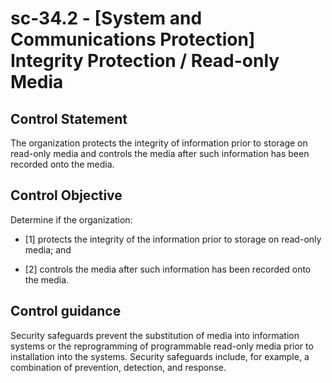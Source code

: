 # sc-34.2 - \[System and Communications Protection\] Integrity Protection / Read-only Media

## Control Statement

The organization protects the integrity of information prior to storage on read-only media and controls the media after such information has been recorded onto the media.

## Control Objective

Determine if the organization:

- \[1\] protects the integrity of the information prior to storage on read-only media; and

- \[2\] controls the media after such information has been recorded onto the media.

## Control guidance

Security safeguards prevent the substitution of media into information systems or the reprogramming of programmable read-only media prior to installation into the systems. Security safeguards include, for example, a combination of prevention, detection, and response.
